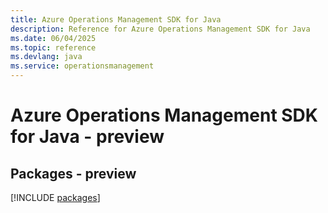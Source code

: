 ```yaml
---
title: Azure Operations Management SDK for Java
description: Reference for Azure Operations Management SDK for Java
ms.date: 06/04/2025
ms.topic: reference
ms.devlang: java
ms.service: operationsmanagement
---
```

# Azure Operations Management SDK for Java - preview
## Packages - preview
[!INCLUDE [packages](operations-management-index.md)]